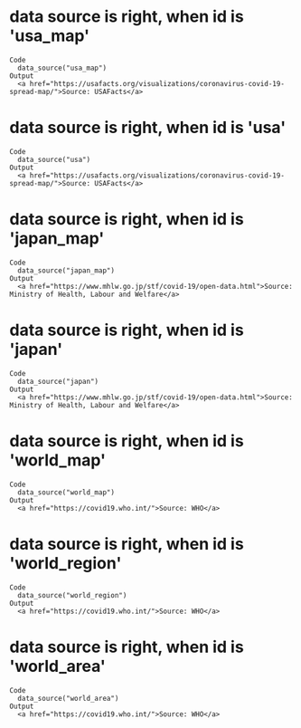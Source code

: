 # data source is right, when id is 'usa_map'

    Code
      data_source("usa_map")
    Output
      <a href="https://usafacts.org/visualizations/coronavirus-covid-19-spread-map/">Source: USAFacts</a>

# data source is right, when id is 'usa'

    Code
      data_source("usa")
    Output
      <a href="https://usafacts.org/visualizations/coronavirus-covid-19-spread-map/">Source: USAFacts</a>

# data source is right, when id is 'japan_map'

    Code
      data_source("japan_map")
    Output
      <a href="https://www.mhlw.go.jp/stf/covid-19/open-data.html">Source: Ministry of Health, Labour and Welfare</a>

# data source is right, when id is 'japan'

    Code
      data_source("japan")
    Output
      <a href="https://www.mhlw.go.jp/stf/covid-19/open-data.html">Source: Ministry of Health, Labour and Welfare</a>

# data source is right, when id is 'world_map'

    Code
      data_source("world_map")
    Output
      <a href="https://covid19.who.int/">Source: WHO</a>

# data source is right, when id is 'world_region'

    Code
      data_source("world_region")
    Output
      <a href="https://covid19.who.int/">Source: WHO</a>

# data source is right, when id is 'world_area'

    Code
      data_source("world_area")
    Output
      <a href="https://covid19.who.int/">Source: WHO</a>

